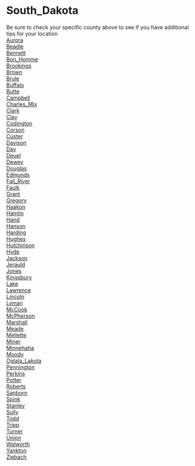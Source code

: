 # South_Dakota
Be sure to check your specific county above to see if you have additional tips for your location\
[Aurora](Aurora.md)\
[Beadle](Beadle.md)\
[Bennett](Bennett.md)\
[Bon_Homme](Bon_Homme.md)\
[Brookings](Brookings.md)\
[Brown](Brown.md)\
[Brule](Brule.md)\
[Buffalo](Buffalo.md)\
[Butte](Butte.md)\
[Campbell](Campbell.md)\
[Charles_Mix](Charles_Mix.md)\
[Clark](Clark.md)\
[Clay](Clay.md)\
[Codington](Codington.md)\
[Corson](Corson.md)\
[Custer](Custer.md)\
[Davison](Davison.md)\
[Day](Day.md)\
[Deuel](Deuel.md)\
[Dewey](Dewey.md)\
[Douglas](Douglas.md)\
[Edmunds](Edmunds.md)\
[Fall_River](Fall_River.md)\
[Faulk](Faulk.md)\
[Grant](Grant.md)\
[Gregory](Gregory.md)\
[Haakon](Haakon.md)\
[Hamlin](Hamlin.md)\
[Hand](Hand.md)\
[Hanson](Hanson.md)\
[Harding](Harding.md)\
[Hughes](Hughes.md)\
[Hutchinson](Hutchinson.md)\
[Hyde](Hyde.md)\
[Jackson](Jackson.md)\
[Jerauld](Jerauld.md)\
[Jones](Jones.md)\
[Kingsbury](Kingsbury.md)\
[Lake](Lake.md)\
[Lawrence](Lawrence.md)\
[Lincoln](Lincoln.md)\
[Lyman](Lyman.md)\
[McCook](McCook.md)\
[McPherson](McPherson.md)\
[Marshall](Marshall.md)\
[Meade](Meade.md)\
[Mellette](Mellette.md)\
[Miner](Miner.md)\
[Minnehaha](Minnehaha.md)\
[Moody](Moody.md)\
[Oglala_Lakota](Oglala_Lakota.md)\
[Pennington](Pennington.md)\
[Perkins](Perkins.md)\
[Potter](Potter.md)\
[Roberts](Roberts.md)\
[Sanborn](Sanborn.md)\
[Spink](Spink.md)\
[Stanley](Stanley.md)\
[Sully](Sully.md)\
[Todd](Todd.md)\
[Tripp](Tripp.md)\
[Turner](Turner.md)\
[Union](Union.md)\
[Walworth](Walworth.md)\
[Yankton](Yankton.md)\
[Ziebach](Ziebach.md)